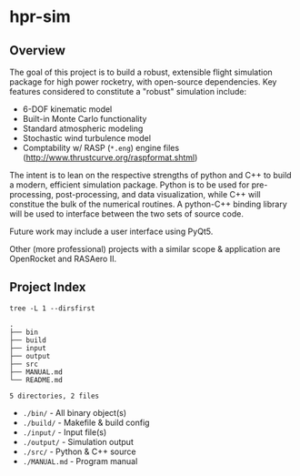# hpr-sim

## Overview

The goal of this project is to build a robust, extensible flight simulation package for high power rocketry, with open-source dependencies. Key features considered to constitute a "robust" simulation include:

 - 6-DOF kinematic model
 - Built-in Monte Carlo functionality
 - Standard atmospheric modeling
 - Stochastic wind turbulence model
 - Comptability w/ RASP (`*.eng`) engine files (http://www.thrustcurve.org/raspformat.shtml)

The intent is to lean on the respective strengths of python and C++ to build a modern, efficient simulation package. Python is to be used for pre-processing, post-processing, and data visualization, while C++ will constitue the bulk of the numerical routines. A python-C++ binding library will be used to interface between the two sets of source code. 

Future work may include a user interface using PyQt5.

Other (more professional) projects with a similar scope & application are OpenRocket and RASAero II. 

## Project Index

`tree -L 1 --dirsfirst`

```
.                                                                                         
├── bin                                                                                   
├── build                                                                                 
├── input                                                                                 
├── output                                                                                
├── src                                                                                   
├── MANUAL.md                                                                             
└── README.md                                                                             
                                                                                          
5 directories, 2 files   
```
- `./bin/` - All binary object(s)
- `./build/` - Makefile & build config
- `./input/` - Input file(s)
- `./output/` - Simulation output
- `./src/` - Python & C++ source
- `./MANUAL.md` - Program manual
